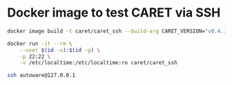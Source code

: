 # Docker image to test CARET via SSH

```sh
docker image build -t caret/caret_ssh --build-arg CARET_VERSION="v0.4.1" ./docker

docker run -it --rm \
    --user $(id -u):$(id -g) \
    -p 22:22 \
    -v /etc/localtime:/etc/localtime:ro caret/caret_ssh

ssh autoware@127.0.0.1
```
